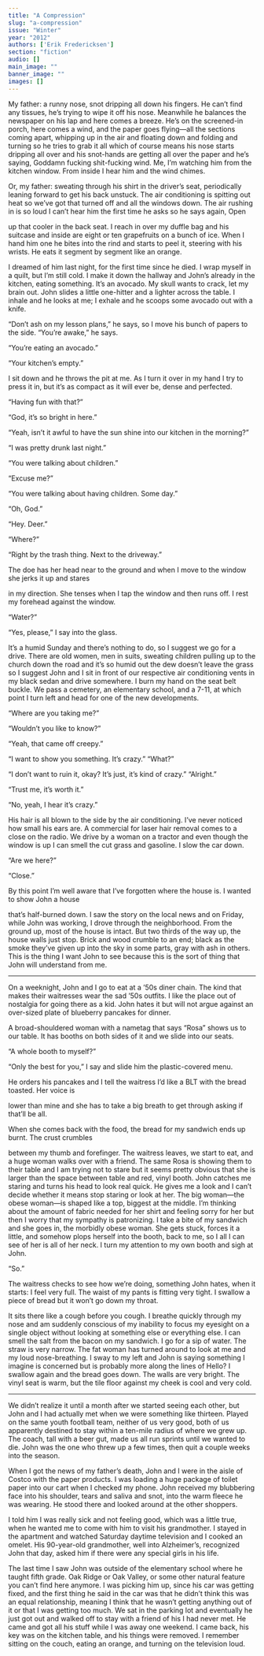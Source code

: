 ```yaml
---
title: "A Compression"
slug: "a-compression"
issue: "Winter"
year: "2012"
authors: ['Erik Fredericksen']
section: "fiction"
audio: []
main_image: ""
banner_image: ""
images: []
---
```

My father: a runny nose, snot dripping all down his fingers. He can’t find any tissues, he’s trying to wipe it off his nose. Meanwhile he balances the newspaper on his lap and here comes a breeze. He’s on the screened-in porch, here comes a wind, and the paper goes flying—all the sections coming apart, whipping up in the air and floating down and folding and turning so he tries to grab it all which of course means his nose starts dripping all over and his snot-hands are getting all over the paper and he’s saying, Goddamn fucking shit-fucking wind. Me, I’m watching him from the kitchen window. From inside I hear him and the wind chimes.

 Or, my father: sweating through his shirt in the driver’s seat, periodically leaning forward to get his back unstuck. The air conditioning is spitting out heat so we’ve got that turned off and all the windows down. The air rushing in is so loud I can’t hear him the first time he asks so he says again, Open

 up that cooler in the back seat. I reach in over my duffle bag and his suitcase and inside are eight or ten grapefruits on a bunch of ice. When I hand him one he bites into the rind and starts to peel it, steering with his wrists. He eats it segment by segment like an orange.

 I dreamed of him last night, for the first time since he died. I wrap myself in a quilt, but I’m still cold. I make it down the hallway and John’s already in the kitchen, eating something. It’s an avocado. My skull wants to crack, let my brain out. John slides a little one-hitter and a lighter across the table. I inhale and he looks at me; I exhale and he scoops some avocado out with a knife.

 “Don’t ash on my lesson plans,” he says, so I move his bunch of papers to the side. “You’re awake,” he says.

 “You’re eating an avocado.”

 “Your kitchen’s empty.”

 I sit down and he throws the pit at me. As I turn it over in my hand I try to press it in, but it’s as compact as it will ever be, dense and perfected.

 “Having fun with that?”

 “God, it’s so bright in here.”

 “Yeah, isn’t it awful to have the sun shine into our kitchen in the morning?”

 “I was pretty drunk last night.”

 “You were talking about children.”

 “Excuse me?”

 “You were talking about having children. Some day.”

 “Oh, God.”

 “Hey. Deer.”

 “Where?”

 “Right by the trash thing. Next to the driveway.”

 The doe has her head near to the ground and when I move to the window she jerks it up and stares

 in my direction. She tenses when I tap the window and then runs off. I rest my forehead against the window.

 “Water?”

 “Yes, please,” I say into the glass.

It’s a humid Sunday and there’s nothing to do, so I suggest we go for a drive. There are old women, men in suits, sweating children pulling up to the church down the road and it’s so humid out the dew doesn’t leave the grass so I suggest John and I sit in front of our respective air conditioning vents in my black sedan and drive somewhere. I burn my hand on the seat belt buckle. We pass a cemetery, an elementary school, and a 7-11, at which point I turn left and head for one of the new developments.

 “Where are you taking me?”

 “Wouldn’t you like to know?”

 “Yeah, that came off creepy.”

 “I want to show you something. It’s crazy.” “What?”

 “I don’t want to ruin it, okay? It’s just, it’s kind of crazy.” “Alright.”

 “Trust me, it’s worth it.”

 “No, yeah, I hear it’s crazy.”

 His hair is all blown to the side by the air conditioning. I’ve never noticed how small his ears are. A commercial for laser hair removal comes to a close on the radio. We drive by a woman on a tractor and even though the window is up I can smell the cut grass and gasoline. I slow the car down.

 “Are we here?”

 “Close.”

 By this point I’m well aware that I’ve forgotten where the house is. I wanted to show John a house

 that’s half-burned down. I saw the story on the local news and on Friday, while John was working, I drove through the neighborhood. From the ground up, most of the house is intact. But two thirds of the way up, the house walls just stop. Brick and wood crumble to an end; black as the smoke they’ve given up into the sky in some parts, gray with ash in others. This is the thing I want John to see because this is the sort of thing that John will understand from me.

 ***

 On a weeknight, John and I go to eat at a ’50s diner chain. The kind that makes their waitresses wear the sad ’50s outfits. I like the place out of nostalgia for going there as a kid. John hates it but will not argue against an over-sized plate of blueberry pancakes for dinner.

 A broad-shouldered woman with a nametag that says “Rosa” shows us to our table. It has booths on both sides of it and we slide into our seats.

 “A whole booth to myself?”

 “Only the best for you,” I say and slide him the plastic-covered menu.

 He orders his pancakes and I tell the waitress I’d like a BLT with the bread toasted. Her voice is

 lower than mine and she has to take a big breath to get through asking if that’ll be all.

 When she comes back with the food, the bread for my sandwich ends up burnt. The crust crumbles

 between my thumb and forefinger. The waitress leaves, we start to eat, and a huge woman walks over with a friend. The same Rosa is showing them to their table and I am trying not to stare but it seems pretty obvious that she is larger than the space between table and red, vinyl booth. John catches me staring and turns his head to look real quick. He gives me a look and I can’t decide whether it means stop staring or look at her. The big woman—the obese woman—is shaped like a top, biggest at the middle. I’m thinking about the amount of fabric needed for her shirt and feeling sorry for her but then I worry that my sympathy is patronizing. I take a bite of my sandwich and she goes in, the morbidly obese woman. She gets stuck, forces it a little, and somehow plops herself into the booth, back to me, so I all I can see of her is all of her neck. I turn my attention to my own booth and sigh at John.

 “So.”

 The waitress checks to see how we’re doing, something John hates, when it starts: I feel very full. The waist of my pants is fitting very tight. I swallow a piece of bread but it won’t go down my throat.

 It sits there like a cough before you cough. I breathe quickly through my nose and am suddenly conscious of my inability to focus my eyesight on a single object without looking at something else or everything else. I can smell the salt from the bacon on my sandwich. I go for a sip of water. The straw is very narrow. The fat woman has turned around to look at me and my loud nose-breathing. I sway to my left and John is saying something I imagine is concerned but is probably more along the lines of Hello? I swallow again and the bread goes down. The walls are very bright. The vinyl seat is warm, but the tile floor against my cheek is cool and very cold.

 ***

We didn’t realize it until a month after we started seeing each other, but John and I had actually met when we were something like thirteen. Played on the same youth football team, neither of us very good, both of us apparently destined to stay within a ten-mile radius of where we grew up. The coach, tall with a beer gut, made us all run sprints until we wanted to die. John was the one who threw up a few times, then quit a couple weeks into the season.

 When I got the news of my father’s death, John and I were in the aisle of Costco with the paper products. I was loading a huge package of toilet paper into our cart when I checked my phone. John received my blubbering face into his shoulder, tears and saliva and snot, into the warm fleece he was wearing. He stood there and looked around at the other shoppers.

 I told him I was really sick and not feeling good, which was a little true, when he wanted me to come with him to visit his grandmother. I stayed in the apartment and watched Saturday daytime television and I cooked an omelet. His 90-year-old grandmother, well into Alzheimer’s, recognized John that day, asked him if there were any special girls in his life.

 The last time I saw John was outside of the elementary school where he taught fifth grade. Oak Ridge or Oak Valley, or some other natural feature you can’t find here anymore. I was picking him up, since his car was getting fixed, and the first thing he said in the car was that he didn’t think this was an equal relationship, meaning I think that he wasn’t getting anything out of it or that I was getting too much. We sat in the parking lot and eventually he just got out and walked off to stay with a friend of his I had never met. He came and got all his stuff while I was away one weekend. I came back, his key was on the kitchen table, and his things were removed. I remember sitting on the couch, eating an orange, and turning on the television loud.

